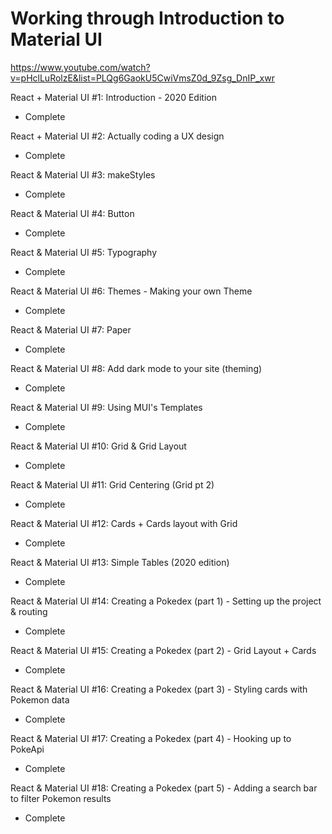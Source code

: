 # Working through Introduction to Material UI

https://www.youtube.com/watch?v=pHclLuRolzE&list=PLQg6GaokU5CwiVmsZ0d_9Zsg_DnIP_xwr

React + Material UI #1: Introduction - 2020 Edition

- Complete

React + Material UI #2: Actually coding a UX design

- Complete

React & Material UI #3: makeStyles

- Complete

React & Material UI #4: Button

- Complete

React & Material UI #5: Typography

- Complete

React & Material UI #6: Themes - Making your own Theme

- Complete

React & Material UI #7: Paper

- Complete

React & Material UI #8: Add dark mode to your site (theming)

- Complete

React & Material UI #9: Using MUI's Templates

- Complete

React & Material UI #10: Grid & Grid Layout

- Complete

React & Material UI #11: Grid Centering (Grid pt 2)

- Complete

React & Material UI #12: Cards + Cards layout with Grid

- Complete

React & Material UI #13: Simple Tables (2020 edition)

- Complete

React & Material UI #14: Creating a Pokedex (part 1) - Setting up the project & routing

- Complete

React & Material UI #15: Creating a Pokedex (part 2) - Grid Layout + Cards

- Complete

React & Material UI #16: Creating a Pokedex (part 3) - Styling cards with Pokemon data

- Complete

React & Material UI #17: Creating a Pokedex (part 4) - Hooking up to PokeApi

- Complete

React & Material UI #18: Creating a Pokedex (part 5) - Adding a search bar to filter Pokemon results

- Complete
